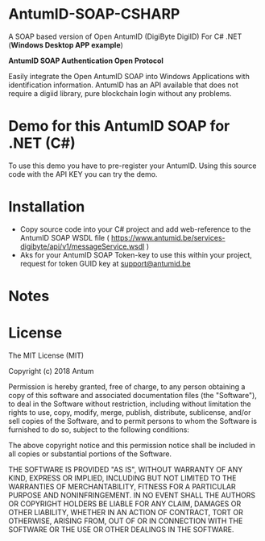 # AntumID-SOAP-CSHARP
A SOAP based version of Open AntumID (DigiByte DigiID) For C# .NET (**Windows Desktop APP example**)

**AntumID SOAP Authentication Open Protocol**

Easily integrate the  Open AntumID SOAP into Windows Applications with identification information. AntumID has an API available that does not require a digiid library, pure blockchain login without any problems.

Demo for this AntumID SOAP for .NET (C#)
=============================================
To use this demo you have to pre-register your AntumID. 
Using this source code with the API KEY you can try the demo.

Installation
============
* Copy source code into your C# project and add web-reference to the AntumID SOAP WSDL file ( https://www.antumid.be/services-digibyte/api/v1/messageService.wsdl )
* Aks for your AntumID SOAP Token-key to use this within your project, request for token GUID key at support@antumid.be 

Notes
=====



License
=======
The MIT License (MIT)

Copyright (c) 2018 Antum

Permission is hereby granted, free of charge, to any person obtaining a copy of this software and associated documentation files (the "Software"), to deal in the Software without restriction, including without limitation the rights to use, copy, modify, merge, publish, distribute, sublicense, and/or sell copies of the Software, and to permit persons to whom the Software is furnished to do so, subject to the following conditions:

The above copyright notice and this permission notice shall be included in all copies or substantial portions of the Software.

THE SOFTWARE IS PROVIDED "AS IS", WITHOUT WARRANTY OF ANY KIND, EXPRESS OR IMPLIED, INCLUDING BUT NOT LIMITED TO THE WARRANTIES OF MERCHANTABILITY, FITNESS FOR A PARTICULAR PURPOSE AND NONINFRINGEMENT. IN NO EVENT SHALL THE AUTHORS OR COPYRIGHT HOLDERS BE LIABLE FOR ANY CLAIM, DAMAGES OR OTHER LIABILITY, WHETHER IN AN ACTION OF CONTRACT, TORT OR OTHERWISE, ARISING FROM, OUT OF OR IN CONNECTION WITH THE SOFTWARE OR THE USE OR OTHER DEALINGS IN THE SOFTWARE.
